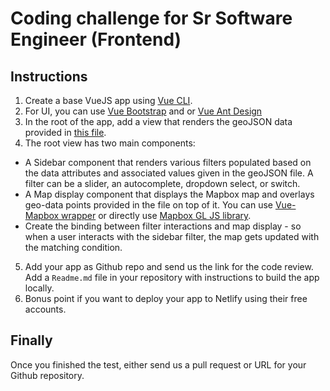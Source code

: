 # Coding challenge for Sr Software Engineer (Frontend)

## Instructions

1. Create a base VueJS app using [Vue CLI](https://cli.vuejs.org/guide/installation.html). 
2. For UI, you can use [Vue Bootstrap](https://bootstrap-vue.js.org/) and or [Vue Ant Design](https://vue.ant.design/docs/vue/introduce/)
3. In the root of the app, add a view that renders the geoJSON data provided in [this file](testBlob.json).
4. The root view has two main components:
- A Sidebar component that renders various filters populated based on the data attributes and associated values given in the geoJSON file. A filter can be a slider, an autocomplete, dropdown select, or switch.
- A Map display component that displays the Mapbox map and overlays geo-data points provided in the file on top of it. You can use [Vue-Mapbox wrapper](https://github.com/soal/vue-mapbox) or directly use [Mapbox GL JS library](https://github.com/mapbox/mapbox-gl-js).
- Create the binding between filter interactions and map display - so when a user interacts with the sidebar filter, the map gets updated with the matching condition.
5. Add your app as Github repo and send us the link for the code review. Add a `Readme.md` file in your repository with instructions to build the app locally.
6. Bonus point if you want to deploy your app to Netlify using their free accounts.

## Finally
Once you finished the test, either send us a pull request or URL for your Github repository.
